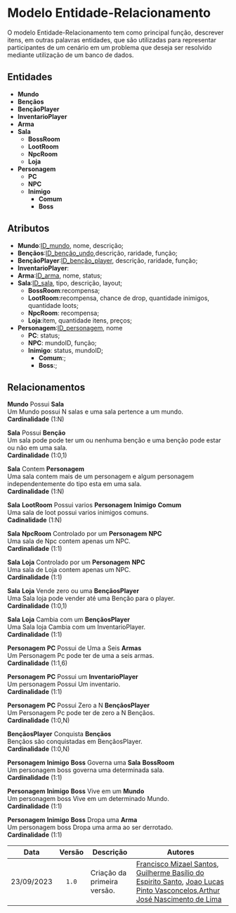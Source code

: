 # Modelo Entidade-Relacionamento

<div>
<p>O modelo Entidade-Relacionamento tem como principal função, descrever itens, em outras palavras entidades, que são utilizadas para representar participantes de um cenário em um problema que deseja ser resolvido mediante utilização de um banco de dados.</p>
</div>

## Entidades 
- **Mundo**
- **Bençãos**
- **BençãoPlayer**
- **InventarioPlayer**
- **Arma**
- **Sala**
    - **BossRoom**
    - **LootRoom**
    - **NpcRoom**
    - **Loja**
- **Personagem**
    - **PC**
    - **NPC**
    - **Inimigo**
        - **Comum**
        - **Boss**

## Atributos
- **Mundo**:<ins>ID_mundo</ins>, nome, descrição;
- **Bençãos**:<ins>ID_benção_undo</ins>,descrição, raridade, função; 
- **BençãoPlayer**:<ins>ID_benção_player</ins>, descrição, raridade, função;
- **InventarioPlayer**:
- **Arma**:<ins>ID_arma</ins>, nome, status;
- **Sala**:<ins>ID_sala</ins>, tipo, descrição, layout;
    - **BossRoom**:recompensa;
    - **LootRoom**:recompensa, chance de drop, quantidade inimigos, quantidade loots;
    - **NpcRoom**: recompensa;
    - **Loja**:item, quantidade itens, preços;
- **Personagem**:<ins>ID_personagem</ins>, nome
    - **PC**: status;
    - **NPC**: mundoID, função;
    - **Inimigo**: status, mundoID;
        - **Comum**:;
        - **Boss**:;

## Relacionamentos
**Mundo** Possui **Sala**<br>
Um Mundo possui N salas e uma sala pertence a um mundo.<br>
**Cardinalidade** (1:N)

**Sala** Possui **Benção**<br>
Um sala pode pode ter um ou nenhuma benção e uma benção pode estar ou não em uma sala.<br>
**Cardinalidade** (1:0,1)

**Sala** Contem **Personagem**<br>
Uma sala contem mais de um personagem e algum personagem independentemente do tipo esta em uma sala.<br>
**Cardinalidade** (1:N)

**Sala** **LootRoom** Possui varios **Personagem** **Inimigo** **Comum** <br>
 Uma sala de loot possui varios inimigos comuns.<br>
**Cadinalidade** (1:N)

**Sala** **NpcRoom** Controlado por um **Personagem** **NPC**<br>
Uma sala de Npc contem apenas um NPC.<br>
**Cardinalidade** (1:1)

**Sala** **Loja** Controlado por um **Personagem** **NPC**<br>
Uma sala de Loja contem apenas um NPC.<br>
**Cardinalidade** (1:1)

**Sala** **Loja** Vende zero ou uma **BençãosPlayer**<br>
Uma Sala loja pode vender até uma Benção para o player.<br>
**Cardinalidade** (1:0,1)

**Sala** **Loja** Cambia com um **BençãosPlayer**<br>
Uma Sala loja Cambia com um InventarioPlayer.<br>
**Cardinalidade** (1:1)

**Personagem** **PC** Possui de Uma a Seis **Armas**<br>
Um Personagem Pc pode ter de uma a seis armas.<br>
**Cardinalidade** (1:1,6)

**Personagem** **PC** Possui um **InventarioPlayer**<br>
Um personagem Possui Um inventario.<br>
**Cardinalidade** (1:1)

**Personagem** **PC** Possui Zero a N **BençãosPlayer**<br>
Um Personagem Pc pode ter de zero a N Bençãos.<br>
**Cardinalidade** (1:0,N)

**BençãosPlayer** Conquista **Bençãos**<br>
Bençãos são conquistadas em BençãosPlayer.<br>
**Cardinalidade** (1:0,N)

**Personagem** **Inimigo** **Boss** Governa uma **Sala** **BossRoom**<br>
Um personagem boss governa uma determinada sala.<br>
**Cardinalidade** (1:1)

**Personagem** **Inimigo** **Boss** Vive em um **Mundo**<br>
Um personagem boss Vive em um determinado Mundo.<br>
**Cardinalidade** (1:1)

**Personagem** **Inimigo** **Boss** Dropa uma **Arma**<br>
Um personagem boss Dropa uma arma ao ser derrotado.<br>
**Cardinalidade** (1:1)


| Data | Versão | Descrição | Autores |
|:------:|:--------:|-----------|-------|
| 23/09/2023 | `1.0` | Criação da primeira versão. | [Francisco Mizael Santos](https://github.com/frmiza), [Guilherme Basílio do Espirito Santo](https://github.com/GuilhermeBES), [Joao Lucas Pinto Vasconcelos](https://github.com/HacKairos),[Arthur José Nascimento de Lima](https://github.com/Arthurlima544)  |
